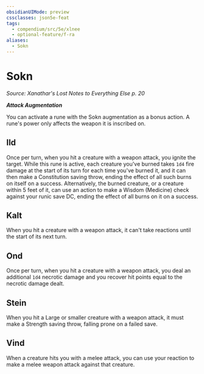 ```yaml
---
obsidianUIMode: preview
cssclasses: json5e-feat
tags:
  - compendium/src/5e/xlnee
  - optional-feature/f-ra
aliases:
  - Sokn
---
```

# Sokn
*Source: Xanathar's Lost Notes to Everything Else p. 20*  

***Attack Augmentation***

You can activate a rune with the Sokn augmentation as a bonus action. A rune's power only affects the weapon it is inscribed on.

## Ild

Once per turn, when you hit a creature with a weapon attack, you ignite the target. While this rune is active, each creature you've burned takes `1d4` fire damage at the start of its turn for each time you've burned it, and it can then make a Constitution saving throw, ending the effect of all such burns on itself on a success. Alternatively, the burned creature, or a creature within 5 feet of it, can use an action to make a Wisdom (Medicine) check against your runic save DC, ending the effect of all burns on it on a success.

## Kalt

When you hit a creature with a weapon attack, it can't take reactions until the start of its next turn.

## Ond

Once per turn, when you hit a creature with a weapon attack, you deal an additional `1d4` necrotic damage and you recover hit points equal to the necrotic damage dealt.

## Stein

When you hit a Large or smaller creature with a weapon attack, it must make a Strength saving throw, falling prone on a failed save.

## Vind

When a creature hits you with a melee attack, you can use your reaction to make a melee weapon attack against that creature.